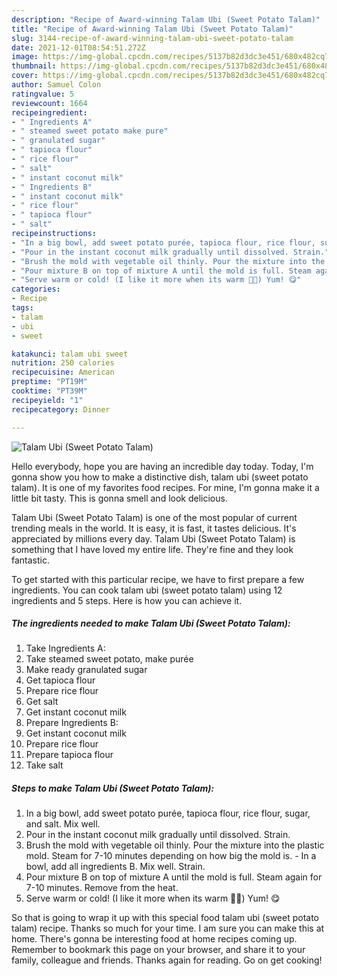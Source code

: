 ```yaml
---
description: "Recipe of Award-winning Talam Ubi (Sweet Potato Talam)"
title: "Recipe of Award-winning Talam Ubi (Sweet Potato Talam)"
slug: 3144-recipe-of-award-winning-talam-ubi-sweet-potato-talam
date: 2021-12-01T08:54:51.272Z
image: https://img-global.cpcdn.com/recipes/5137b82d3dc3e451/680x482cq70/talam-ubi-sweet-potato-talam-recipe-main-photo.jpg
thumbnail: https://img-global.cpcdn.com/recipes/5137b82d3dc3e451/680x482cq70/talam-ubi-sweet-potato-talam-recipe-main-photo.jpg
cover: https://img-global.cpcdn.com/recipes/5137b82d3dc3e451/680x482cq70/talam-ubi-sweet-potato-talam-recipe-main-photo.jpg
author: Samuel Colon
ratingvalue: 5
reviewcount: 1664
recipeingredient:
- " Ingredients A"
- " steamed sweet potato make pure"
- " granulated sugar"
- " tapioca flour"
- " rice flour"
- " salt"
- " instant coconut milk"
- " Ingredients B"
- " instant coconut milk"
- " rice flour"
- " tapioca flour"
- " salt"
recipeinstructions:
- "In a big bowl, add sweet potato purée, tapioca flour, rice flour, sugar, and salt. Mix well."
- "Pour in the instant coconut milk gradually until dissolved. Strain."
- "Brush the mold with vegetable oil thinly. Pour the mixture into the plastic mold. Steam for 7-10 minutes depending on how big the mold is. In a bowl, add all ingredients B. Mix well. Strain."
- "Pour mixture B on top of mixture A until the mold is full. Steam again for 7-10 minutes. Remove from the heat."
- "Serve warm or cold! (I like it more when its warm 👍🏻) Yum! 😋"
categories:
- Recipe
tags:
- talam
- ubi
- sweet

katakunci: talam ubi sweet 
nutrition: 250 calories
recipecuisine: American
preptime: "PT19M"
cooktime: "PT39M"
recipeyield: "1"
recipecategory: Dinner

---
```



![Talam Ubi (Sweet Potato Talam)](https://img-global.cpcdn.com/recipes/5137b82d3dc3e451/680x482cq70/talam-ubi-sweet-potato-talam-recipe-main-photo.jpg)

Hello everybody, hope you are having an incredible day today. Today, I'm gonna show you how to make a distinctive dish, talam ubi (sweet potato talam). It is one of my favorites food recipes. For mine, I'm gonna make it a little bit tasty. This is gonna smell and look delicious.



Talam Ubi (Sweet Potato Talam) is one of the most popular of current trending meals in the world. It is easy, it is fast, it tastes delicious. It's appreciated by millions every day. Talam Ubi (Sweet Potato Talam) is something that I have loved my entire life. They're fine and they look fantastic.


To get started with this particular recipe, we have to first prepare a few ingredients. You can cook talam ubi (sweet potato talam) using 12 ingredients and 5 steps. Here is how you can achieve it.

<!--inarticleads1-->

##### The ingredients needed to make Talam Ubi (Sweet Potato Talam):

1. Take  Ingredients A:
1. Take  steamed sweet potato, make purée
1. Make ready  granulated sugar
1. Get  tapioca flour
1. Prepare  rice flour
1. Get  salt
1. Get  instant coconut milk
1. Prepare  Ingredients B:
1. Get  instant coconut milk
1. Prepare  rice flour
1. Prepare  tapioca flour
1. Take  salt




<!--inarticleads2-->

##### Steps to make Talam Ubi (Sweet Potato Talam):

1. In a big bowl, add sweet potato purée, tapioca flour, rice flour, sugar, and salt. Mix well.
1. Pour in the instant coconut milk gradually until dissolved. Strain.
1. Brush the mold with vegetable oil thinly. Pour the mixture into the plastic mold. Steam for 7-10 minutes depending on how big the mold is. - In a bowl, add all ingredients B. Mix well. Strain.
1. Pour mixture B on top of mixture A until the mold is full. Steam again for 7-10 minutes. Remove from the heat.
1. Serve warm or cold! (I like it more when its warm 👍🏻) Yum! 😋




So that is going to wrap it up with this special food talam ubi (sweet potato talam) recipe. Thanks so much for your time. I am sure you can make this at home. There's gonna be interesting food at home recipes coming up. Remember to bookmark this page on your browser, and share it to your family, colleague and friends. Thanks again for reading. Go on get cooking!
